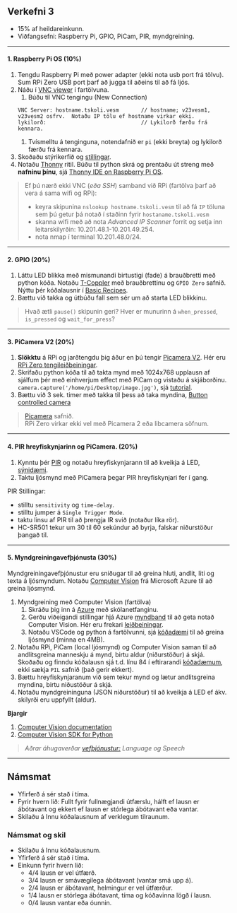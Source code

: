 
## Verkefni 3
- 15% af heildareinkunn.
- Viðfangsefni: Raspberry Pi, GPIO, PiCam, PIR, myndgreining.

---

#### 1. Raspberry Pi OS (10%)

1. Tengdu Raspberry Pi með power adapter (ekki nota usb port frá tölvu). Sum RPi Zero USB port þarf að jugga til aðeins til að fá ljós.
1. Náðu í [VNC viewer](https://www.realvnc.com/en/connect/download/viewer/) í fartölvuna.
   1. Búðu til VNC tengingu (New Connection)
   ```
   VNC Server: hostname.tskoli.vesm       // hostname; v23vesm1, v23vesm2 osfrv.  Notaðu IP tölu ef hostname virkar ekki.
   lykilorð:                              // Lykilorð færðu frá kennara.
   ```
   1. Tvísmelltu á tenginguna, notendafnið er `pi` (ekki breyta) og lykilorð færðu frá kennara. 
1. Skoðaðu stýrikerfið og [stillingar](https://projects.raspberrypi.org/en/projects/raspberry-pi-using/0).
1. Notaðu [Thonny](https://thonny.org/) ritil. Búðu til python skrá og prentaðu út streng með **nafninu þínu**, sjá [Thonny IDE on Raspberry Pi OS](https://roboticsbackend.com/thonny-ide-raspberry-pi-os/).

> Ef þú nærð ekki VNC (_eða SSH_) samband við RPi (fartölva þarf að vera á sama wifi og RPi): 
> - keyra skipunina `nslookup hostname.tskoli.vesm` til að fá `IP` töluna sem þú getur þá notað í staðinn fyrir `hostaname.tskoli.vesm`  
> - skanna wifi með að nota _Advanced IP Scanner_ forrit og setja inn leitarskilyrðin: 10.201.48.1-10.201.49.254.
> - nota nmap í terminal 10.201.48.0/24. 

<!-- 
- [Leiðbeiningar](https://github.com/VESM3/IOT/blob/main/Efni/RPiuppsetning.md) til að setja upp RPi stýrikerfi og stillingar. 
- ifconfig gagnleg skipun.
-->

---

#### 2. GPIO (20%)

1. Láttu LED blikka með mismunandi birtustigi (fade) á brauðbretti með python kóða. Notaðu [T-Coppler](https://www.adafruit.com/product/2028) með brauðbrettinu og `GPIO Zero` safnið. Nýttu þér kóðalausnir í [Basic Recipes](https://gpiozero.readthedocs.io/en/stable/recipes.html). 
1. Bættu við takka og útbúðu fall sem sér um að starta LED blikkinu. 

> Hvað ætli `pause()` skipunin geri? Hver er munurinn á `when_pressed`, `is_pressed` og `wait_for_press`? 

<!-- Hér er [pinout](https://gpiozero.readthedocs.io/en/stable/cli_tools.html#pinout) þegar þú notar ekki T-Coppler. -->

---

#### 3. PiCamera V2 (20%)


1. **Slökktu** á RPi og jarðtengdu þig áður en þú tengir [Picamera V2](https://www.raspberrypi.com/documentation/accessories/camera.html). Hér eru [RPi Zero tengileiðbeiningar](https://www.youtube.com/watch?v=zFAX4pH1BPA).  
1. Skrifaðu python kóða til að takta mynd með 1024x768 upplausn af sjálfum þér með einhverjum effect með PiCam og vistaðu á skjáborðinu. `camera.capture('/home/pi/Desktop/image.jpg')`, sjá [tutorial](https://projects.raspberrypi.org/en/projects/getting-started-with-picamera/2).
1. Bættu við 3 sek. timer með takka til þess að taka myndina, [Button controlled camera](https://gpiozero.readthedocs.io/en/stable/recipes.html#button-controlled-camera)

> [Picamera](https://picamera.readthedocs.io/en/release-1.13/recipes1.html#) safnið. <br>
> RPi Zero virkar ekki vel með Picamera 2 eða libcamera söfnum. 


<!--
Taktu upp stutt myndband með PiCam. Tvismelltu á skránna hún mun opnast í VLC spilara.
> Það þarf að nota Debian Buster 32-bit (legacy) RPi stýrikerfið til að geta notað PiCamera V2. <br>
> Að streyma myndband með [Flask](https://github.com/miguelgrinberg/flask-video-streaming) og [VLC](https://www.tomshardware.com/how-to/stream-live-video-raspberry-pi).
-->

---

#### 4. PIR hreyfiskynjarinn og PiCamera. (20%)

1. Kynntu þér [PIR](https://lastminuteengineers.com/pir-sensor-arduino-tutorial/) og notaðu hreyfiskynjarann til að kveikja á LED, [sýnidæmi](https://gpiozero.readthedocs.io/en/stable/recipes.html#motion-sensor).
1. Taktu ljósmynd með PiCamera þegar PIR hreyfiskynjari fer í gang.  

PIR Stillingar:
- stilltu `sensitivity` og `time-delay`.
- stilltu jumper á `Single Trigger Mode`.
- taktu linsu af PIR til að þrengja IR svið (notaður líka rör). 
- HC-SR501 tekur um 30 til 60 sekúndur að byrja, falskar niðurstöður þangað til.

---

#### 5. Myndgreiningavefþjónusta (30%)

Myndgreiningavefþjónustur eru sniðugar til að greina hluti, andlit, liti og texta á ljósmyndum. Notaðu [Computer Vision](https://azure.microsoft.com/en-us/services/cognitive-services/computer-vision/#overview) frá Microsoft Azure til að greina ljósmynd. 

1. Myndgreining með Computer Vision (fartölva)
   1. Skráðu þig inn á [Azure](https://azureforeducation.microsoft.com/devtools) með skólanetfanginu. 
   1. Gerðu viðeigandi stillingar hjá Azure [myndband](https://www.youtube.com/watch?v=1VB_QrHm_nY&ab_channel=JieJenn) til að geta notað Computer Vision. Hér eru frekari [leiðbeiningar](https://www.pluralsight.com/guides/computer-vision-with-microsoft-azure).
   1. Notaðu VSCode og python á fartölvunni, sjá [kóðadæmi](https://github.com/VESM3/IOT/blob/main/Efni/ComputerVisionDemo.py) til að greina ljósmynd (minna en 4MB).
1. Notaðu RPi, PiCam (local ljósmynd) og Computer Vision saman til að andlitsgreina manneskju á mynd, birtu aldur (niðurstöður) á skjá. Skoðaðu og finndu kóðalausn sjá t.d. línu 84 í eftirarandi [kóðadæmum](https://github.com/Azure-Samples/cognitive-services-quickstart-code/blob/master/python/ComputerVision/ImageAnalysisQuickstart.py), ekki sækja `PIL` safnið (það gerir ekkert).
1. Bættu hreyfiskynjaranum við sem tekur mynd og lætur andlitsgreina myndina, birtu niðustöður á skjá.
1. Notaðu myndgreininguna (JSON niðurstöður) til að kveikja á LED ef ákv. skilyrði eru uppfyllt (aldur).  

<!--  1. [Call the Image Analysis API](https://learn.microsoft.com/en-us/azure/cognitive-services/computer-vision/how-to/call-analyze-image?source=recommendations&tabs=python#submit-data-to-the-service) og 
-->

**Bjargir**

1. [Computer Vision documentation](https://docs.microsoft.com/en-us/azure/cognitive-services/computer-vision/)
1. [Computer Vision SDK for Python](https://docs.microsoft.com/en-us/python/api/overview/azure/cognitiveservices-vision-computervision-readme?view=azure-python-preview)

> _Aðrar áhugaverðar [vefþjónustur:]( https://azure.microsoft.com/en-us/products/cognitive-services/#api) Language og Speech_

<!--
- [Computer Vision with Microsoft Azure](https://www.pluralsight.com/guides/computer-vision-with-microsoft-azure)
- [myndbönd](https://www.youtube.com/hashtag/azureinpython)

**Punktar** 
- `Github Student Developer Pack`_ (gætir þurft að skrá þig út á Azure)
- Nota RPi 3 ef við ætlum að vinna með OpenCV 
- RPi Zero virkar ekki með með OpenCV
- Microsoft Azure, Cognitive-services, Tskóli kennaraaðgangur: https://azureforeducation.microsoft.com/devtools
  - Nemendaaðgangur: frítt via github student package
- Machine learning: Tenserflow lite og OpenCV  
-->

---

## Námsmat
- Yfirferð á sér stað í tíma.
- Fyrir hvern lið: Fullt fyrir fullnægjandi útfærslu, hálft ef lausn er ábótavant og ekkert ef lausn er stórlega ábótavant eða vantar.
- Skilaðu á Innu kóðalausnum af verklegum tilraunum.

### Námsmat og skil

- Skilaðu á Innu kóðalausnum.
- Yfirferð á sér stað í tíma. 
- Einkunn fyrir hvern lið: 
    - 4/4 lausn er vel útfærð.
    - 3/4 lausn er smávægilega ábótavant (vantar smá upp á).
    - 2/4 lausn er ábótavant, helmingur er vel útfærður.
    - 1/4 lausn er stórlega ábótavant, tíma og kóðavinna lögð í lausn.
    - 0/4 lausn vantar eða óunnin.

   
<!--

#### Að tengjast RPi með SSH og Nano ritill (10%)

1. Í GitBash á fartölvunni þinni skrifaðu eftirfarandi: (Ef **Mac/Linux** þá `terminal`, þú gætir þurft að nota `sudo`)
      ```Linux
      ssh pi@hostname.tskoli.vesm   // hostname er mismunandi milli nemanda. 
      password:                     // lykilorð færðu frá kennara.
      ```  
1. Í fartölvunni notaðu [nano](https://www.nano-editor.org/) eða [Vim](https://roboticsbackend.com/install-use-vim-raspberry-pi/) command-line ritil í terminal til að skrifa python kóða sem innheldur prentskipun með **nafninu þínu**. Keyrðu svo python skránna í terminal. sjá [Raspberry Pi – Run Python Script in the Terminal](https://roboticsbackend.com/raspberry-pi-run-python-script-in-the-terminal/).
-->
